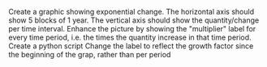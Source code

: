Create a graphic showing exponential change. The horizontal axis should show 5 blocks of 1 year. The vertical axis should show the quantity/change per time interval.
Enhance the picture by showing the "multiplier" label for every time period, i.e. the times the quantity increase in that time period.
Create a python script
Change the label to reflect the growth factor since the beginning of the grap, rather than per period
